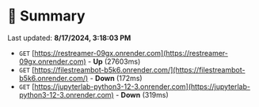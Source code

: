 # 📖 Summary
Last updated: **8/17/2024, 3:18:03 PM**

- `GET` [https://restreamer-09gx.onrender.com](https://restreamer-09gx.onrender.com) - **Up** (27603ms)
- `GET` [https://filestreambot-b5k6.onrender.com/](https://filestreambot-b5k6.onrender.com/) - **Down** (172ms)
- `GET` [https://jupyterlab-python3-12-3.onrender.com](https://jupyterlab-python3-12-3.onrender.com) - **Down** (319ms)
